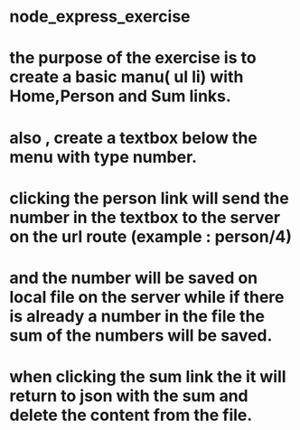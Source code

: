 # node_express_exercise

# the purpose of the exercise is to create a basic manu( ul li) with Home,Person and Sum links.
# also , create a textbox below the menu with type number.
# clicking the person link will send the number in the textbox to the  server on the url route (example : person/4)
# and the number will be saved on local file on the server while if there is already a number in the file the sum of the numbers will be saved.
# when clicking the sum link the it will return to json with the sum and delete the content from the file.
